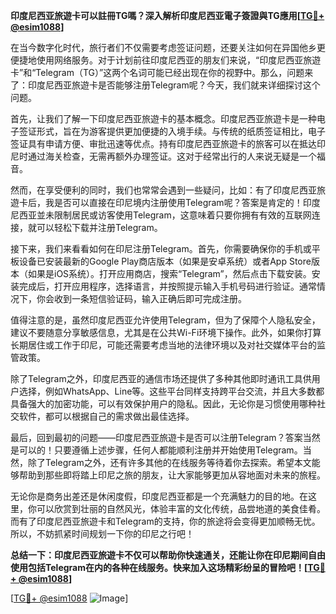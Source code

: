 **印度尼西亚旅遊卡可以註冊TG嗎？深入解析印度尼西亚電子簽證與TG應用[[TG💪+ @esim1088](https://t.me/s/esim1088)]**

在当今数字化时代，旅行者们不仅需要考虑签证问题，还要关注如何在异国他乡更便捷地使用网络服务。对于计划前往印度尼西亚的朋友们来说，“印度尼西亚旅遊卡”和“Telegram（TG）”这两个名词可能已经出现在你的视野中。那么，问题来了：印度尼西亚旅遊卡是否能够注册Telegram呢？今天，我们就来详细探讨这个问题。

首先，让我们了解一下印度尼西亚旅遊卡的基本概念。印度尼西亚旅遊卡是一种电子签证形式，旨在为游客提供更加便捷的入境手续。与传统的纸质签证相比，电子签证具有申请方便、审批迅速等优点。持有印度尼西亚旅遊卡的旅客可以在抵达印尼时通过海关检查，无需再额外办理签证。这对于经常出行的人来说无疑是一个福音。

然而，在享受便利的同时，我们也常常会遇到一些疑问，比如：有了印度尼西亚旅遊卡后，我是否可以直接在印尼境内注册使用Telegram呢？答案是肯定的！印度尼西亚並未限制居民或访客使用Telegram，这意味着只要你拥有有效的互联网连接，就可以轻松下载并注册Telegram。

接下来，我们来看看如何在印尼注册Telegram。首先，你需要确保你的手机或平板设备已安装最新的Google Play商店版本（如果是安卓系统）或者App Store版本（如果是iOS系统）。打开应用商店，搜索“Telegram”，然后点击下载安装。安装完成后，打开应用程序，选择语言，并按照提示输入手机号码进行验证。通常情况下，你会收到一条短信验证码，输入正确后即可完成注册。

值得注意的是，虽然印度尼西亚允许使用Telegram，但为了保障个人隐私安全，建议不要随意分享敏感信息，尤其是在公共Wi-Fi环境下操作。此外，如果你打算长期居住或工作于印尼，可能还需要考虑当地的法律环境以及对社交媒体平台的监管政策。

除了Telegram之外，印度尼西亚的通信市场还提供了多种其他即时通讯工具供用户选择，例如WhatsApp、Line等。这些平台同样支持跨平台交流，并且大多数都具备强大的加密功能，可以有效保护用户的隐私。因此，无论你是习惯使用哪种社交软件，都可以根据自己的需求做出最佳选择。

最后，回到最初的问题——印度尼西亚旅遊卡是否可以注册Telegram？答案当然是可以的！只要遵循上述步骤，任何人都能顺利注册并开始使用Telegram。当然，除了Telegram之外，还有许多其他的在线服务等待着你去探索。希望本文能够帮助到那些即将踏上印尼之旅的朋友，让大家能够更加从容地面对未来的旅程。

无论你是商务出差还是休闲度假，印度尼西亚都是一个充满魅力的目的地。在这里，你可以欣赏到壮丽的自然风光，体验丰富的文化传统，品尝地道的美食佳肴。而有了印度尼西亚旅遊卡和Telegram的支持，你的旅途将会变得更加顺畅无忧。所以，不妨抓紧时间规划一下你的印尼之行吧！

**总结一下：印度尼西亚旅遊卡不仅可以帮助你快速通关，还能让你在印尼期间自由使用包括Telegram在内的各种在线服务。快来加入这场精彩纷呈的冒险吧！[[TG💪+ @esim1088](https://t.me/s/esim1088)]**

[[TG💪+ @esim1088](https://t.me/s/esim1088) ![Image](https://i.postimg.cc/4NQfJmqS/Snipaste-2025-05-13-00-14-12.png)]